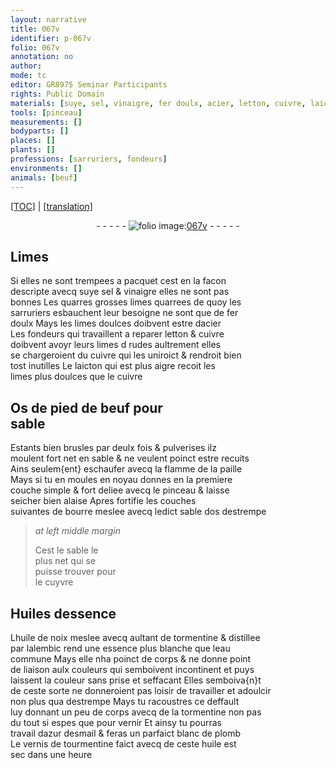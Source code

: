 ```yaml
---
layout: narrative
title: 067v
identifier: p-067v
folio: 067v
annotation: no
author:
mode: tc
editor: GR8975 Seminar Participants
rights: Public Domain
materials: [suye, sel, vinaigre, fer doulx, acier, letton, cuivre, laicton, Os de pied de beuf pour sable, paille, bourre, sable dos, cuyvre, Huiles dessence, huile de noix, tormentine, eau, dazur desmail, blanc de plomb, tourmentine, huile]
tools: [pinceau]
measurements: []
bodyparts: []
places: []
plants: []
professions: [sarruriers, fondeurs]
environments: []
animals: [beuf]
---
```


<p><a href="{{ site.baseurl }}/diplomatic/">[TOC]</a> | <a href="{{ site.baseurl }}/_texts/p-067v_tl.md/">[translation]</a></p><div class="folio" align="center">- - - - - <a href="http://gallica.bnf.fr/ark:/12148/btv1b10500001g/f140.image" target="_blank"><img src="https://cu-mkp.github.io/2017-workshop-edition/assets/photo-icon.png" alt="folio image: " style="display:inline-block; margin-bottom:-3px;"/>067v</a> - - - - - </div>  
  

## Limes

 
Si elles ne sont trempees a pacquet cest en la facon<br/> descripte avecq <span class="m">suye</span> <span class="m">sel</span> & <span class="m">vinaigre</span> elles ne sont pas<br/> bonnes Les <span class="del">quarres</span> grosses limes quarrees de quoy les<br/> <span class="pro">sarruriers</span> esbauchent leur besoigne ne sont que de <span class="m">fer<br/> doulx</span> Mays les limes doulces doibvent estre d<span class="m">acier</span><br/> Les <span class="pro">fondeurs</span> qui travaillent a reparer <span class="m">letton</span> & <span class="m">cuivre</span><br/> doibvent avoyr leurs limes <span class="del">d</span> rudes aultrement elles<br/> se chargeroient du <span class="m">cuivre</span> qui les uniroict & rendroit bien<br/> tost inutilles Le <span class="m">laicton</span> qui est plus aigre recoit les<br/> limes plus doulces que le <span class="m">cuivre</span>
 
 
  

## <span class="m">Os de pied de <span class="al">beuf</span> pour<br/> sable</span>

 
Estants bien brusles par deulx fois & pulverises ilz<br/> moulent fort net en sable & ne veulent poinct estre recuits<br/> Ains seulem{ent} eschaufer avecq la flamme de la <span class="m">paille</span><br/> Mays si tu en moules en noyau donnes en la premiere<br/> couche simple & fort deliee avecq le <span class="tl">pinceau</span> & laisse<br/> seicher bien alaise Apres fortifie les couches<br/> suivantes de <span class="m">bourre</span> meslee avecq ledict <span class="m">sable dos</span> destrempe
 
> *at left middle margin*
> 
> 
>   Cest le sable le<br/> plus net qui se<br/> puisse trouver pour<br/> le <span class="m">cuyvre</span>
 
 
  

## <span class="m">Huiles dessence</span>

 
L<span class="m">huile <span class="add">de noix</span></span> meslee avecq aultant de <span class="m">tormentine</span> & distillee<br/> par lalembic rend une essence plus blanche que l<span class="m">eau</span><br/> commune Mays elle nha poinct de corps & ne donne point<br/> de liaison aulx couleurs qui semboivent incontinent et puys<br/> laissent la couleur sans prise et seffacant Elles semboiva{n}t<br/> de ceste sorte ne donneroient pas loisir de travailler et adoulcir<br/> non plus qua destrempe Mays tu racoustres ce deffault<br/> luy donnant un peu de corps avecq de la <span class="m">tormentine</span> non pas<br/> du tout si espes que pour vernir Et ainsy tu pourras<br/> travail <span class="m">dazur desmail</span> & feras un parfaict <span class="m">blanc de plomb</span><br/> Le vernis de <span class="m">tourmentine</span> faict avecq de ceste <span class="m">huile</span> est<br/> sec dans une heure
 
